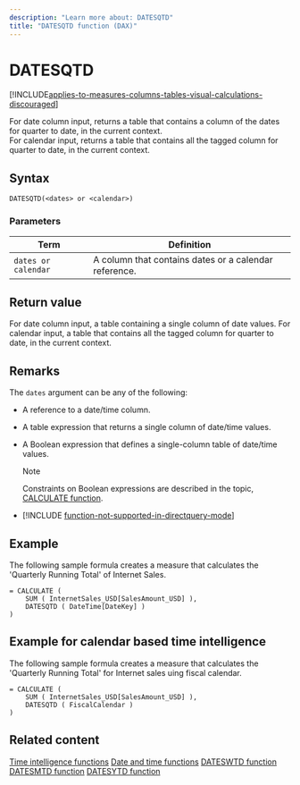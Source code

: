 ```yaml
---
description: "Learn more about: DATESQTD"
title: "DATESQTD function (DAX)"
---
```

# DATESQTD

[!INCLUDE[applies-to-measures-columns-tables-visual-calculations-discouraged](includes/applies-to-measures-columns-tables-visual-calculations-discouraged.md)]

For date column input, returns a table that contains a column of the dates for quarter to date, in the current context.    
For calendar input, returns a table that contains all the tagged column for quarter to date, in the current context.

## Syntax

```
DATESQTD(<dates> or <calendar>)
```

### Parameters

|Term|Definition|
|--------|--------------|
|`dates or calendar`|A column that contains dates or a calendar reference.|

## Return value

For date column input, a table containing a single column of date values.
For calendar input, a table that contains all the tagged column for quarter to date, in the current context.

## Remarks

The `dates` argument can be any of the following:

- A reference to a date/time column.

- A table expression that returns a single column of date/time values.

- A Boolean expression that defines a single-column table of date/time values.

    > [!NOTE]
    > Constraints on Boolean expressions are described in the topic, [CALCULATE function](calculate-function-dax.md).

- [!INCLUDE [function-not-supported-in-directquery-mode](includes/function-not-supported-in-directquery-mode.md)]

## Example

The following sample formula creates a measure that calculates the 'Quarterly Running Total' of Internet Sales.

```dax
= CALCULATE (
    SUM ( InternetSales_USD[SalesAmount_USD] ),
    DATESQTD ( DateTime[DateKey] )
)
```

## Example for calendar based time intelligence

The following sample formula creates a measure that calculates the 'Quarterly Running Total' for Internet sales uing fiscal calendar.

```dax
= CALCULATE (
    SUM ( InternetSales_USD[SalesAmount_USD] ),
    DATESQTD ( FiscalCalendar )
)
```

## Related content

[Time intelligence functions](time-intelligence-functions-dax.md)
[Date and time functions](date-and-time-functions-dax.md)
[DATESWTD function](dateswtd-function-dax.md)
[DATESMTD function](datesmtd-function-dax.md)
[DATESYTD function](datesytd-function-dax.md)
